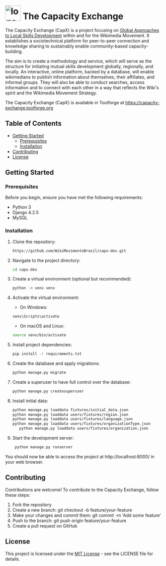 # <img src="https://upload.wikimedia.org/wikipedia/commons/f/f5/Capx-logo-redux.svg" alt="logo of the Capacity Exchange" width="50" title="Capacity Exchange" style="transform:translateY(5px)"> The Capacity Exchange

The Capacity Exchange (CapX) is a project focusing on [Global Approaches to Local Skills Development](https://meta.wikimedia.org/wiki/Movement_Strategy/Initiatives/Global_Approach_for_Local_Skill_Development) within and for the Wikimedia Movement. It establishes a sociotechnical platform for peer-to-peer connection and knowledge sharing to sustainably enable community-based capacity-building.

The aim is to create a methodology and service, which will serve as the structure for initiating mutual skills development globally, regionally, and locally. An interactive, online platform, backed by a database, will enable wikimedians to publish information about themselves, their affiliates, and informal groups. They will also be able to conduct searches, access information and to connect with each other in a way that reflects the Wiki's spirit and the Wikimedia Movement Strategy.

The Capacity Exchange (CapX) is available in Toolforge at https://capacity-exchange.toolforge.org

## Table of Contents

- [Getting Started](#getting-started)
    - [Prerequisites](#prerequisites)
    - [Installation](#installation)
- [Contributing](#contributing)
- [License](#license)

## Getting Started

### Prerequisites

Before you begin, ensure you have met the following requirements:

- Python 3
- Django 4.2.5
- MySQL

### Installation

1. Clone the repository:

   ```bash
   https://github.com/WikiMovimentoBrasil/capx-dev.git

2. Navigate to the project directory:

   ```bash
   cd capx-dev

3. Create a virtual environment (optional but recommended):

   ```bash
   python -m venv venv

4. Activate the virtual environment:
    * On Windows:
   ```bash
   venv\Scripts\activate
   ```
    * On macOS and Linux:
   ```bash
   source venv/bin/activate

5. Install project dependencies:
   ```bash
   pip install -r requirements.txt

6. Create the database and apply migrations:
   ```bash
   python manage.py migrate
   
7. Create a superuser to have full control over the database:
   ``` bash
   python manage.py createsuperuser

8. Install initial data:
   ``` bash
   python manage.py loaddata fixtures/initial_data.json
   python manage.py loaddata users/fixtures/region.json
   python manage.py loaddata users/fixtures/language.json
   python manage.py loaddata users/fixtures/organizationType.json
      python manage.py loaddata users/fixtures/organization.json
   

9. Start the development server:
   ```bash
    python manage.py runserver

You should now be able to access the project at http://localhost:8000/ in your web browser.

## Contributing
Contributions are welcome! To contribute to the Capacity Exchange, follow these steps:

1. Fork the repository
2. Create a new branch: git checkout -b feature/your-feature
3. Make your changes and commit them: git commit -m 'Add some feature'
4. Push to the branch: git push origin feature/your-feature
5. Create a pull request on GitHub

## License
This project is licensed under the [MIT License](https://opensource.org/license/mit) - see the LICENSE file for details.